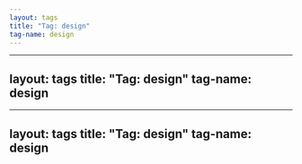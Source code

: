 ```yaml
---
layout: tags
title: "Tag: design"
tag-name: design
---
```

---
layout: tags
title: "Tag: design"
tag-name: design
---
---
layout: tags
title: "Tag: design"
tag-name: design
---
